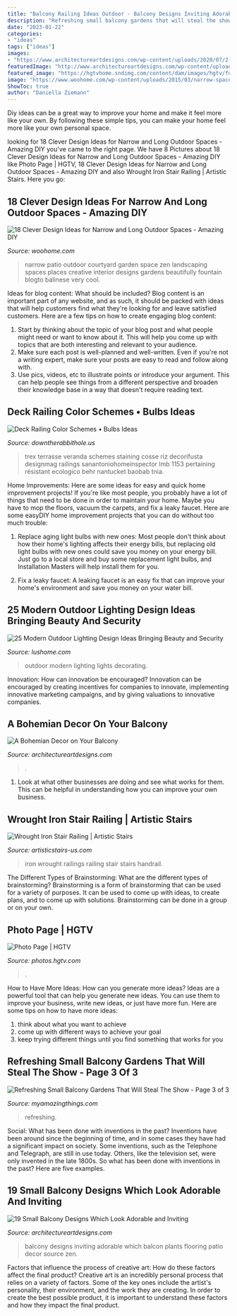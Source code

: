 ```yaml
---
title: "Balcony Railing Ideas Outdoor - Balcony Designs Inviting Adorable Which Balcon Plants Flooring Patio Decor Source Zen"
description: "Refreshing small balcony gardens that will steal the show"
date: "2023-01-22"
categories:
- "ideas"
tags: ["ideas"]
images:
- "https://www.architectureartdesigns.com/wp-content/uploads/2020/07/2-33-630x775.jpg"
featuredImage: "http://www.architectureartdesigns.com/wp-content/uploads/2015/06/10.jpg"
featured_image: "https://hgtvhome.sndimg.com/content/dam/images/hgtv/fullset/2015/3/3/0/Barron-Custom-Design_Toro-Pass_7.jpg.rend.hgtvcom.616.924.suffix/1425403773332.jpeg"
image: "https://www.woohome.com/wp-content/uploads/2015/03/narrow-space-designs-woohome-11.jpg"
ShowToc: true
author: "Daniella Ziemann"
---
```



Diy ideas can be a great way to improve your home and make it feel more like your own. By following these simple tips, you can make your home feel more like your own personal space.

	

		
looking for 18 Clever Design Ideas for Narrow and Long Outdoor Spaces - Amazing DIY you've came to the right page. We have 8 Pictures about 18 Clever Design Ideas for Narrow and Long Outdoor Spaces - Amazing DIY like Photo Page | HGTV, 18 Clever Design Ideas for Narrow and Long Outdoor Spaces - Amazing DIY and also Wrought Iron Stair Railing | Artistic Stairs. Here you go:
		
    
## 18 Clever Design Ideas For Narrow And Long Outdoor Spaces - Amazing DIY

<img loading=lazy src="https://www.woohome.com/wp-content/uploads/2015/03/narrow-space-designs-woohome-11.jpg" onerror="this.onerror=null;this.src='https://tse3.mm.bing.net/th?id=OIP.upmwZ30DNXQSMHKgSyXw2QHaJ4&amp;pid=15.1';" alt="18 Clever Design Ideas for Narrow and Long Outdoor Spaces - Amazing DIY">

_Source: woohome.com_

>narrow patio outdoor courtyard garden space zen landscaping spaces places creative interior designs gardens beautifully fountain blogto balinese very cool. 

	

Ideas for blog content: What should be included?
Blog content is an important part of any website, and as such, it should be packed with ideas that will help customers find what they're looking for and leave satisfied customers. Here are a few tips on how to create engaging blog content:
1. Start by thinking about the topic of your blog post and what people might need or want to know about it. This will help you come up with topics that are both interesting and relevant to your audience. 
2. Make sure each post is well-planned and well-written. Even if you're not a writing expert, make sure your posts are easy to read and follow along with. 
3. Use pics, videos, etc to illustrate points or introduce your argument. This can help people see things from a different perspective and broaden their knowledge base in a way that doesn't require reading text. 

    
## Deck Railing Color Schemes • Bulbs Ideas

<img loading=lazy src="https://downtherabbithole.us/wp-content/uploads/2019/07/best-trex-decking-colors-ideas-home-color-ideas-composite-decking-at-with-proportions-1600-x-1153.jpg" onerror="this.onerror=null;this.src='https://tse1.mm.bing.net/th?id=OIP.WRXqn6MrcnHl3cVAWx9reAHaFV&amp;pid=15.1';" alt="Deck Railing Color Schemes • Bulbs Ideas">

_Source: downtherabbithole.us_

>trex terrasse veranda schemes staining cosse riz decorifusta designmag railings sanantoniohomeinspector lmb 1153 pertaining résistant ecologico behr nantucket baobab tnia. 

	

Home Improvements: Here are some ideas for easy and quick home improvement projects!
If you're like most people, you probably have a lot of things that need to be done in order to maintain your home. Maybe you have to mop the floors, vacuum the carpets, and fix a leaky faucet. Here are some easyDIY home improvement projects that you can do without too much trouble:
1. Replace aging light bulbs with new ones: Most people don't think about how their home's lighting affects their energy bills, but replacing old light bulbs with new ones could save you money on your energy bill. Just go to a local store and buy some replacement light bulbs, and Installation Masters will help install them for you.

2. Fix a leaky faucet: A leaking faucet is an easy fix that can improve your home's environment and save you money on your water bill.

    
## 25 Modern Outdoor Lighting Design Ideas Bringing Beauty And Security

<img loading=lazy src="https://www.lushome.com/wp-content/uploads/2015/06/modern-outdoor-lights-home-decorating-ideas-11.jpg" onerror="this.onerror=null;this.src='https://tse4.mm.bing.net/th?id=OIP.qTKJ4d-3RrSCxxVcfXmr-ADHEs&amp;pid=15.1';" alt="25 Modern Outdoor Lighting Design Ideas Bringing Beauty and Security">

_Source: lushome.com_

>outdoor modern lighting lights decorating. 

	

Innovation: How can innovation be encouraged?
Innovation can be encouraged by creating incentives for companies to innovate, implementing innovative marketing campaigns, and by giving valuations to innovative companies.

    
## A Bohemian Decor On Your Balcony

<img loading=lazy src="https://www.architectureartdesigns.com/wp-content/uploads/2020/07/2-33-630x775.jpg" onerror="this.onerror=null;this.src='https://tse1.mm.bing.net/th?id=OIP.GQFvSStCAWH7tC0X_JYTuwHaJH&amp;pid=15.1';" alt="A Bohemian Decor on Your Balcony">

_Source: architectureartdesigns.com_

>. 

	

1. Look at what other businesses are doing and see what works for them. This can be helpful in understanding how you can improve your own business. 

    
## Wrought Iron Stair Railing | Artistic Stairs

<img loading=lazy src="https://artisticstairs-us.com/wp-content/uploads/2015/06/0901-too-small-e1446490541385.jpg" onerror="this.onerror=null;this.src='https://tse1.mm.bing.net/th?id=OIP.C288ULb5dXpNR6gzjCH94AHaLK&amp;pid=15.1';" alt="Wrought Iron Stair Railing | Artistic Stairs">

_Source: artisticstairs-us.com_

>iron wrought railings railing stair stairs handrail. 

	

The Different Types of Brainstorming: What are the different types of brainstorming?
Brainstorming is a form of brainstorming that can be used for a variety of purposes. It can be used to come up with ideas, to create plans, and to come up with solutions. Brainstorming can be done in a group or on your own.

    
## Photo Page | HGTV

<img loading=lazy src="https://hgtvhome.sndimg.com/content/dam/images/hgtv/fullset/2015/3/3/0/Barron-Custom-Design_Toro-Pass_7.jpg.rend.hgtvcom.616.924.suffix/1425403773332.jpeg" onerror="this.onerror=null;this.src='https://tse2.mm.bing.net/th?id=OIP.vTHlJjBTZsUj5hd659m4MgHaLH&amp;pid=15.1';" alt="Photo Page | HGTV">

_Source: photos.hgtv.com_

>. 

	

How to Have More Ideas: How can you generate more ideas?
Ideas are a powerful tool that can help you generate new ideas. You can use them to improve your business, write new ideas, or just have more fun. Here are some tips on how to have more ideas: 
1. think about what you want to achieve 
2. come up with different ways to achieve your goal 
3. keep trying different things until you find something that works for you 

    
## Refreshing Small Balcony Gardens That Will Steal The Show - Page 3 Of 3

<img loading=lazy src="https://myamazingthings.com/wp-content/uploads/2017/04/Small-Balcony-Garden-ideas-3.jpg" onerror="this.onerror=null;this.src='https://tse4.mm.bing.net/th?id=OIP.nKrD3nrKu6oEonUyjamFxgHaLH&amp;pid=15.1';" alt="Refreshing Small Balcony Gardens That Will Steal The Show - Page 3 of 3">

_Source: myamazingthings.com_

>refreshing. 

	

Social: What has been done with inventions in the past?
Inventions have been around since the beginning of time, and in some cases they have had a significant impact on society. Some inventions, such as the Telephone and Telegraph, are still in use today. Others, like the television set, were only invented in the late 1800s. So what has been done with inventions in the past? Here are five examples.

    
## 19 Small Balcony Designs Which Look Adorable And Inviting

<img loading=lazy src="http://www.architectureartdesigns.com/wp-content/uploads/2015/06/10.jpg" onerror="this.onerror=null;this.src='https://tse4.mm.bing.net/th?id=OIP.p45agvQTjPCM9PC0WYD6MwHaNK&amp;pid=15.1';" alt="19 Small Balcony Designs Which Look Adorable and Inviting">

_Source: architectureartdesigns.com_

>balcony designs inviting adorable which balcon plants flooring patio decor source zen. 

	

Factors that influence the process of creative art: How do these factors affect the final product?
Creative art is an incredibly personal process that relies on a variety of factors. Some of the key ones include the artist's personality, their environment, and the work they are creating. In order to create the best possible product, it is important to understand these factors and how they impact the final product.

